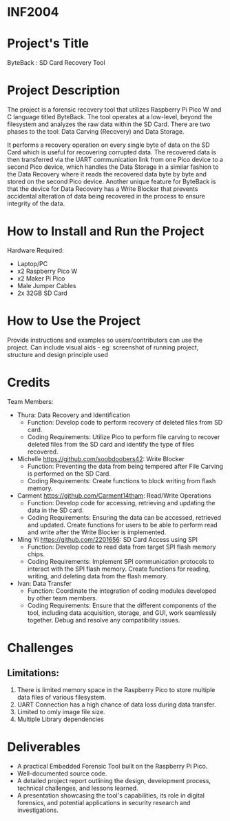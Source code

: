 # INF2004

# Project's Title
ByteBack : SD Card Recovery Tool

# Project Description
The project is a forensic recovery tool that utilizes Raspberry Pi Pico W and C language titled ByteBack. The tool operates at a low-level, beyond the filesystem and analyzes the raw data within the SD Card. There are two phases to the tool: Data Carving (Recovery) and Data Storage.

It performs a recovery operation on every single byte of data on the SD Card which is useful for recovering corrupted data. The recovered data is then transferred via the UART communication link from one Pico device to a second Pico device, which handles the Data Storage in a similar fashion to the Data Recovery where it reads the recovered data byte by byte and stored on the second Pico device. Another unique feature for ByteBack is that the device for Data Recovery has a Write Blocker that prevents accidental alteration of data being recovered in the process to ensure integrity of the data.

# How to Install and Run the Project
Hardware Required:
- Laptop/PC
- x2 Raspberry Pico W
- x2 Maker Pi Pico
- Male Jumper Cables
- 2x 32GB SD Card

# How to Use the Project
Provide instructions and examples so users/contributors can use the project.
Can include visual aids - eg: screenshot of running project, structure and design principle used

# Credits
Team Members:
- Thura: Data Recovery and Identification
    - Function: Develop code to perform recovery of deleted files from SD card.
    - Coding Requirements: Utilize Pico to perform file carving to recover deleted files from the SD card and identify the type of files recovered.
- Michelle https://github.com/soobdoobers42: Write Blocker
    - Function: Preventing the data from being tempered after File Carving is performed on the SD Card.
    - Coding Requirements: Create functions to block writing from flash memory.
- Carment https://github.com/Carment14tham: Read/Write Operations
    - Function: Develop code for accessing, retrieving and updating the data in the SD card.
    - Coding Requirements: Ensuring the data can be accessed, retrieved and updated. Create functions for users to be able to perform read and write after the Write Blocker is implemented.
- Ming Yi https://github.com/2201656: SD Card Access using SPI
    - Function: Develop code to read data from target SPI flash memory chips.
    - Coding Requirements: Implement SPI communication protocols to interact with the SPI flash memory. Create functions for reading, writing, and deleting data from the flash memory.
- Ivan: Data Transfer
    - Function: Coordinate the integration of coding modules developed by other team members.
    - Coding Requirements: Ensure that the different components of the tool, including data acquisition, storage, and GUI, work seamlessly together. Debug and resolve any compatibility issues.
 
# Challenges
## Limitations:
1. There is limited memory space in the Raspberry Pico to store multiple data files of various filesystem.
2. UART Connection has a high chance of data loss during data transfer.
3. Limited to omly image file size.
4. Multiple Library dependencies

# Deliverables
- A practical Embedded Forensic Tool built on the Raspberry Pi Pico.
- Well-documented source code.
- A detailed project report outlining the design, development process, technical challenges, and lessons learned.
- A presentation showcasing the tool's capabilities, its role in digital forensics, and potential applications in security research and investigations.


